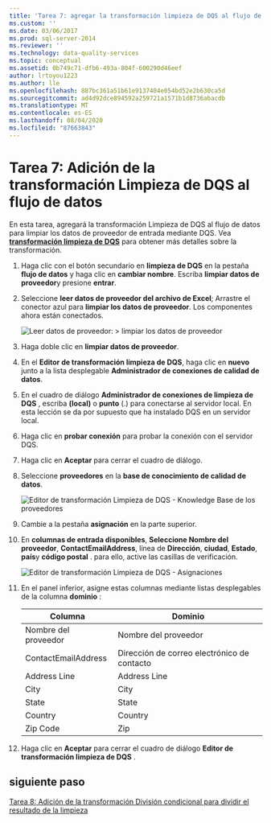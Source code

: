 ```yaml
---
title: 'Tarea 7: agregar la transformación limpieza de DQS al flujo de datos | Microsoft Docs'
ms.custom: ''
ms.date: 03/06/2017
ms.prod: sql-server-2014
ms.reviewer: ''
ms.technology: data-quality-services
ms.topic: conceptual
ms.assetid: 0b749c71-dfb6-493a-804f-600290d46eef
author: lrtoyou1223
ms.author: lle
ms.openlocfilehash: 887bc361a51b61e9137404e054bd52e2b630ca5d
ms.sourcegitcommit: ad4d92dce894592a259721a1571b1d8736abacdb
ms.translationtype: MT
ms.contentlocale: es-ES
ms.lasthandoff: 08/04/2020
ms.locfileid: "87663843"
---
```

# <a name="task-7-adding-dqs-cleansing-transform-to-the-data-flow"></a>Tarea 7: Adición de la transformación Limpieza de DQS al flujo de datos
  En esta tarea, agregará la transformación Limpieza de DQS al flujo de datos para limpiar los datos de proveedor de entrada mediante DQS. Vea **[transformación limpieza de DQS](https://msdn.microsoft.com/library/ee677619.aspx)** para obtener más detalles sobre la transformación.  
  
1.  Haga clic con el botón secundario en **limpieza de DQS** en la pestaña **flujo de datos** y haga clic en **cambiar nombre**. Escriba **limpiar datos de proveedor**y presione **entrar**.  
  
2.  Seleccione **leer datos de proveedor del archivo de Excel**; Arrastre el conector azul para **limpiar los datos de proveedor**. Los componentes ahora están conectados.  
  
     ![Leer datos de proveedor: > limpiar los datos de proveedor](../../2014/tutorials/media/et-addingdqscleansingtransformtothedataflow-01.jpg "Leer datos de proveedor -> Limpiar datos de proveedor")  
  
3.  Haga doble clic en **limpiar datos de proveedor**.  
  
4.  En el **Editor de transformación limpieza de DQS**, haga clic en **nuevo** junto a la lista desplegable **Administrador de conexiones de calidad de datos**.  
  
5.  En el cuadro de diálogo **Administrador de conexiones de limpieza de DQS** , escriba **(local)** o **punto** (.) para conectarse al servidor local. En esta lección se da por supuesto que ha instalado DQS en un servidor local.  
  
6.  Haga clic en **probar conexión** para probar la conexión con el servidor DQS.  
  
7.  Haga clic en **Aceptar** para cerrar el cuadro de diálogo.  
  
8.  Seleccione **proveedores** en la **base de conocimiento de calidad de datos**.  
  
     ![Editor de transformación Limpieza de DQS - Knowledge Base de los proveedores](../../2014/tutorials/media/et-addingdqscleansingtransformtothedataflow-02.jpg "Editor de transformación Limpieza de DQS - Knowledge Base de los proveedores")  
  
9. Cambie a la pestaña **asignación** en la parte superior.  
  
10. En **columnas de entrada disponibles**, **Seleccione Nombre del proveedor**, **ContactEmailAddress**, línea de **Dirección**, **ciudad**, **Estado**, **país**y **código postal** . para ello, active las casillas de verificación.  
  
     ![Editor de transformación Limpieza de DQS - Asignaciones](../../2014/tutorials/media/et-addingdqscleansingtransformtothedataflow-03.jpg "Editor de transformación Limpieza de DQS - Asignaciones")  
  
11. En el panel inferior, asigne estas columnas mediante listas desplegables de la columna **dominio** :  
  
    |Columna|Dominio|  
    |------------|------------|  
    |Nombre del proveedor|Nombre del proveedor|  
    |ContactEmailAddress|Dirección de correo electrónico de contacto|  
    |Address Line|Address Line|  
    |City|City|  
    |State|State|  
    |Country|Country|  
    |Zip Code|Zip|  
  
12. Haga clic en **Aceptar** para cerrar el cuadro de diálogo **Editor de transformación limpieza de DQS** .  
  
## <a name="next-step"></a>siguiente paso  
 [Tarea 8: Adición de la transformación División condicional para dividir el resultado de la limpieza](../../2014/tutorials/task-8-adding-conditional-split-transform-to-split-cleansing-output.md)  
  
  
